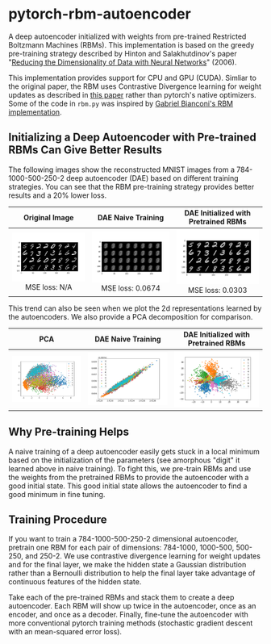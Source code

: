 # pytorch-rbm-autoencoder
A deep autoencoder initialized with weights from pre-trained Restricted Boltzmann Machines (RBMs). This implementation is based on the greedy pre-training strategy described by Hinton and Salakhutdinov's paper "[Reducing the Dimensionality of Data with Neural Networks](http://www.cs.toronto.edu/~hinton/science.pdf)" (2006). 

This implementation provides support for CPU and GPU (CUDA). Simliar to the original paper, the RBM uses Contrastive Divergence learning for weight updates as described in [this paper](https://christian-igel.github.io/paper/TRBMAI.pdf) rather than pytorch's native optimizers. Some of the code in `rbm.py` was inspired by [Gabriel Bianconi's RBM implementation](https://github.com/GabrielBianconi/pytorch-rbm).

## Initializing a Deep Autoencoder with Pre-trained RBMs Can Give Better Results
The following images show the reconstructed MNIST images from a 784-1000-500-250-2 deep autoencoder (DAE) based on different training strategies. You can see that the RBM pre-training strategy provides better results and a 20% lower loss. 

| Original Image | DAE Naive Training | DAE Initialized with Pretrained RBMs |
| :-----------: | :-----------: | :-----------: |
| ![original image](/images/original_digits.png?raw=true) MSE loss: N/A | ![reconstructed image from naive training](/images/reconstructed_digits_naive_dae.png?raw=true) MSE loss: 0.0674 | ![reconstructed image from pre-trained RBM training](/images/reconstructed_digits_dae.png?raw=true) MSE loss: 0.0303 |


This trend can also be seen when we plot the 2d representations learned by the autoencoders. We also provide a PCA decomposition for comparison.

| PCA | DAE Naive Training | DAE Initialized with Pretrained RBMs |
| :-----------: | :-----------: | :-----------: |
| ![2d representation from PCA](/images/pca_repr.png?raw=true) | ![2d representation from naive training](/images/naive_dae_repr.png?raw=true) | ![2d representation from pre-trained RBM training](/images/dae_repr.png?raw=true) |


## Why Pre-training Helps
A naive training of a deep autoencoder easily gets stuck in a local minimum based on the initialization of the parameters (see amorphous "digit" it learned above in naive training). To fight this, we pre-train RBMs and use the weights from the pretrained RBMs to provide the autoencoder with a good initial state. This good initial state allows the autoencoder to find a good minimum in fine tuning.

## Training Procedure
If you want to train a 784-1000-500-250-2 dimensional autoencoder, pretrain one RBM for each pair of dimensions: 784-1000, 1000-500, 500-250, and 250-2. We use contrastive divergence learning for weight updates and for the final layer, we make the hidden state a Gaussian distribution rather than a Bernoulli distribution to help the final layer take advantage of continuous features of the hidden state. 


Take each of the pre-trained RBMs and stack them to create a deep autoencoder. Each RBM will show up twice in the autoencoder, once as an encoder, and once as a decoder. Finally, fine-tune the autoencoder with more conventional pytorch training methods (stochastic gradient descent with an mean-squared error loss).
